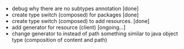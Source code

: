 * debug why there are no subtypes annotation [done]
* create type switch (composed) for packages [done]
* create type switch (composed) to add resources. [done]
* add generator for resource (client) [ongoing...]
* change generator to instead of path something similar to java object type (composition of content and path)
